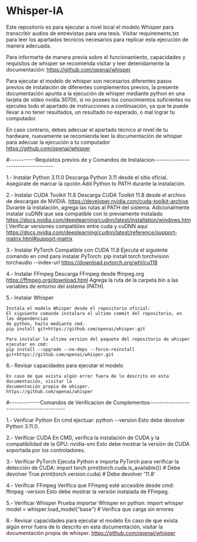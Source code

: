 # Whisper-IA
 Este repositorio es para ejecutar a nivel local el modelo Whisper para transcribir audios de entrevistas para una tesis.
 Visitar requirements.txt para leer los apartados tecnicos necesarios para replicar esta ejecución de manera adecuada.

Para informarte de manera previa sobre el funcionamiento, capacidades y requisitos de whisper
se recomienda visitar y leer detenidamente la documentación:
https://github.com/openai/whisper

Para ejecutar el modelo de whisper son necesarios diferentes pasos previos de instalación de 
diferentes complementos previos, la presente documentación apunta a la ejecución de whisper
mediante python en una tarjeta de video nvidia 3070ti, si no posees los conocimientos suficientes
no ejecutes todo el apartado de instrucciones a continuación, ya que te puede llevar a no tener
resultados, un resultado no esperado, o mal lograr tu computador.

En caso contrario, debes adecuar el apartado técnico al nivel de tu hardware, nuevamente se recomienda
leer la documentación de whisper para adecuar la ejecución a tu computador https://github.com/openai/whisper

#-----------Requisitos previos de y Comandos de Instalacion-----------------------------------

1.- Instalar Python 3.11.0
    Descarga Python 3.11 desde el sitio oficial.
    Asegúrate de marcar la opción Add Python to PATH durante la instalación.


2.- Instalar CUDA Toolkit 11.8
    Descarga CUDA Toolkit 11.8 desde el archivo de descargas de NVIDIA.
    https://developer.nvidia.com/cuda-toolkit-archive
    Durante la instalación, agrega las rutas al PATH del sistema.
    Adicionalmente instalar cuDNN que sea compatible con lo previamente instalado
    https://docs.nvidia.com/deeplearning/cudnn/latest/installation/windows.html
    Verificar versiones compatibles entre cuda y cuDNN aqui
    https://docs.nvidia.com/deeplearning/cudnn/latest/reference/support-matrix.html#support-matrix

3.- Instalar PyTorch Compatible con CUDA 11.8
    Ejecuta el siguiente comando en cmd para instalar PyTorch:
    pip install torch torchvision torchaudio --index-url https://download.pytorch.org/whl/cu118


4.- Instalar FFmpeg
    Descarga FFmpeg desde ffmpeg.org https://ffmpeg.org/download.html
    Agrega la ruta de la carpeta bin a las variables de entorno del sistema (PATH).
    

5.- Instalar Whisper

    Instala el modelo Whisper desde el repositorio oficial:
    El siguiente comando instalara el ultimo commit del repositorio, en las dependencias
    de python, hazlo mediante cmd.
    pip install git+https://github.com/openai/whisper.git

    Para instalar la ultima version del paquete del repositorio de whisper ejecutar en cmd:
    pip install --upgrade --no-deps --force-reinstall git+https://github.com/openai/whisper.git


6.- Revisar capacidades para ejecutar el modelo

    En caso de que exista algún error fuera de lo descrito en esta documentación, visitar la
    documentación propia de whisper.
    https://github.com/openai/whisper

#-------------Comandos de Verificacion de Complementos------------------------------------------


1.- Verificar Python
    En cmd ejectuar:
    python --version
    Esto debe devolver Python 3.11.0.

2.- Verificar CUDA
    En CMD, verifica la instalación de CUDA y la compatibilidad de la GPU:
    nvidia-smi
    Esto debe mostrar la versión de CUDA soportada por los controladores.

3.- Verificar PyTorch
    Ejecuta Python e importa PyTorch para verificar la detección de CUDA:
    import torch
    print(torch.cuda.is_available())  # Debe devolver True
    print(torch.version.cuda)         # Debe devolver '11.8'

4.- Verificar FFmpeg
    Verifica que FFmpeg esté accesible desde cmd:
    ffmpeg -version
    Esto debe mostrar la versión instalada de FFmpeg.

5.- Verificar Whisper
    Prueba importar Whisper en python:
    import whisper
    model = whisper.load_model("base")  # Verifica que carga sin errores

6.- Revisar capacidades para ejecutar el modelo
    En caso de que exista algún error fuera de lo descrito en esta documentación, visitar la
    documentación propia de whisper.
    https://github.com/openai/whisper
